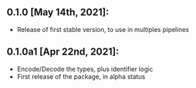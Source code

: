 0.1.0 [May 14th, 2021]:
---
 * Release of first stable version, to use in multiples pipelines

0.1.0a1 [Apr 22nd, 2021]:
---
 * Encode/Decode the types, plus identifier logic
 * First release of the package, in alpha status
